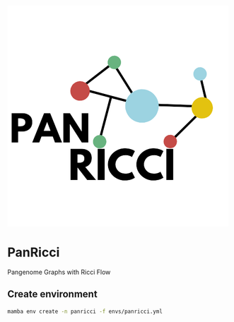 ![pantera](images/PANRICCI-removebg-preview.png)
# PanRicci
Pangenome Graphs with Ricci Flow

## Create environment
```bash
mamba env create -n panricci -f envs/panricci.yml
```